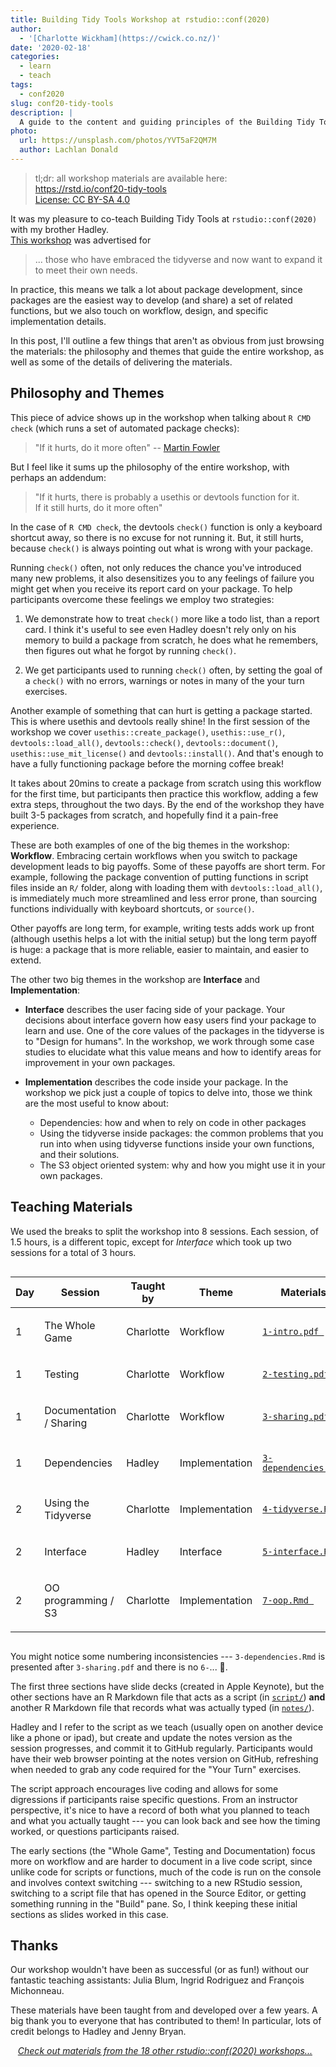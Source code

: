 ```yaml
---
title: Building Tidy Tools Workshop at rstudio::conf(2020)
author:
  - '[Charlotte Wickham](https://cwick.co.nz/)'
date: '2020-02-18'
categories:
  - learn
  - teach
tags:
  - conf2020
slug: conf20-tidy-tools
description: |
  A guide to the content and guiding principles of the Building Tidy Tools Workshop.
photo:
  url: https://unsplash.com/photos/YVT5aF2QM7M
  author: Lachlan Donald
---
```




> tl;dr: all workshop materials are available here: <br>
> <i class="fab fa-github"></i> https://rstd.io/conf20-tidy-tools <br>
> <i class="fab fa-creative-commons fa-fw"></i> [License: CC BY-SA 4.0](https://creativecommons.org/licenses/by-sa/4.0/legalcode)

It was my pleasure to co-teach Building Tidy Tools 
at `rstudio::conf(2020)` with my brother Hadley.  
[This workshop](https://github.com/rstudio-conf-2020/build-tidy-tools/) was advertised for

> ... those who have embraced the tidyverse and now want to expand it to meet their own needs. 

In practice, this means
we talk a lot about package development, 
since packages are the easiest way 
to develop (and share) a set of
related functions, 
but we also touch on workflow, design,
and specific implementation details.

In this post, I'll outline a few things that aren't
as obvious from just browsing the materials: 
the philosophy and themes that guide the entire workshop, as 
well as some of the details of delivering the materials.

## Philosophy and Themes

This piece of advice shows up in the workshop when talking about 
`R CMD check` (which runs a set of automated package checks):

> "If it hurts, do it more often"
-- [Martin Fowler](https://martinfowler.com/bliki/FrequencyReducesDifficulty.html)

But I feel like it sums up the philosophy of the entire workshop, 
with perhaps an addendum: 

> "If it hurts, there is probably a usethis or devtools function for it.  
> If it still hurts, do it more often"

In the case of `R CMD check`, 
the devtools `check()` function is only a keyboard shortcut away, 
so there is no excuse for not running it.
But, it still hurts, 
because `check()` is always pointing out what is wrong with your package.

Running `check()` often, not only 
reduces the chance you've introduced many new problems, 
it also desensitizes you to any feelings of failure you might get
when you receive its report card on your package.
To help participants overcome these feelings we employ two strategies:

1. We demonstrate how to treat `check()` more like a todo list, 
than a report card. 
I think it's useful to see
even Hadley doesn't rely only on his memory to build a package from scratch, 
he does what he remembers, 
then figures out what he forgot by running `check()`.

2. We get participants used to running `check()` often, 
by setting the goal of a `check()` with no errors, warnings or notes 
in many of the your turn exercises. 

Another example of something that can hurt 
is getting a package started. 
This is where usethis and devtools really shine! 
In the first session of the workshop we
cover `usethis::create_package()`, `usethis::use_r()`, 
`devtools::load_all()`, `devtools::check()`, `devtools::document()`, `usethis::use_mit_license()` and `devtools::install()`.
And that's enough to have a fully functioning package 
before the morning coffee break!

It takes about 20mins to create a package from scratch
using this workflow for the first time, 
but participants then practice this workflow, 
adding a few extra steps, throughout the two days.
By the end of the workshop 
they have built 3-5 packages from scratch, 
and hopefully find it a pain-free experience.

These are both examples of one of the big themes in the workshop: 
**Workflow**. 
Embracing certain workflows when you switch to package development
leads to big payoffs. 
Some of these payoffs are short term. 
For example, following the package convention of 
putting functions in script files
inside an `R/` folder, 
along with loading them with `devtools::load_all()`,
is immediately much more streamlined and less error prone,
than sourcing functions individually with keyboard shortcuts, or `source()`.

Other payoffs are long term, for example, 
writing tests adds work up front (although usethis helps a lot with the initial setup)
but the long term payoff is huge: 
a package that is more reliable, 
easier to maintain, and 
easier to extend.

The other two big themes in the workshop are **Interface** and **Implementation**:

* **Interface** describes the user facing side of your package.
Your decisions about interface govern 
how easy users find your package to learn and use.
One of the core values of the packages in the tidyverse is to
"Design for humans".
In the workshop, 
we work through some case studies to elucidate what this value means and
how to identify areas for improvement in your own packages.

* **Implementation** describes the code inside your package. 
In the workshop we pick just a couple of topics to delve into,
those we think are the most useful to know about: 
    
    * Dependencies: how and when to rely on code in other packages
    * Using the tidyverse inside packages: the common problems that you
    run into when using tidyverse functions inside your own functions, 
    and their solutions.
    * The S3 object oriented system: why and how you might use it in your own packages.  

## Teaching Materials

We used the breaks to split the workshop into 8 sessions.  Each session, of 1.5 hours, is a different topic, 
except for *Interface* which took up two sessions for a total of 3 hours.




<!--html_preserve--><style>html {
  font-family: -apple-system, BlinkMacSystemFont, 'Segoe UI', Roboto, Oxygen, Ubuntu, Cantarell, 'Helvetica Neue', 'Fira Sans', 'Droid Sans', Arial, sans-serif;
}

#dugruhijxk .gt_table {
  display: table;
  border-collapse: collapse;
  margin-left: auto;
  margin-right: auto;
  color: #333333;
  font-size: 16px;
  background-color: #FFFFFF;
  width: auto;
  border-top-style: solid;
  border-top-width: 2px;
  border-top-color: #A8A8A8;
  border-bottom-style: solid;
  border-bottom-width: 2px;
  border-bottom-color: #A8A8A8;
}

#dugruhijxk .gt_heading {
  background-color: #FFFFFF;
  border-bottom-color: #FFFFFF;
  border-left-style: hidden;
  border-left-width: 1px;
  border-left-color: #D3D3D3;
  border-right-style: hidden;
  border-right-width: 1px;
  border-right-color: #D3D3D3;
}

#dugruhijxk .gt_title {
  color: #333333;
  font-size: 125%;
  font-weight: initial;
  padding-top: 4px;
  padding-bottom: 4px;
  border-bottom-color: #FFFFFF;
  border-bottom-width: 0;
}

#dugruhijxk .gt_subtitle {
  color: #333333;
  font-size: 85%;
  font-weight: initial;
  padding-top: 0;
  padding-bottom: 4px;
  border-top-color: #FFFFFF;
  border-top-width: 0;
}

#dugruhijxk .gt_bottom_border {
  border-bottom-style: solid;
  border-bottom-width: 2px;
  border-bottom-color: #D3D3D3;
}

#dugruhijxk .gt_col_headings {
  border-top-style: solid;
  border-top-width: 2px;
  border-top-color: #D3D3D3;
  border-bottom-style: solid;
  border-bottom-width: 2px;
  border-bottom-color: #D3D3D3;
  border-left-style: none;
  border-left-width: 1px;
  border-left-color: #D3D3D3;
  border-right-style: none;
  border-right-width: 1px;
  border-right-color: #D3D3D3;
}

#dugruhijxk .gt_col_heading {
  color: #333333;
  background-color: #FFFFFF;
  font-size: 100%;
  font-weight: normal;
  text-transform: inherit;
  vertical-align: bottom;
  padding-top: 4px;
  padding-bottom: 4px;
  padding-left: 5px;
  padding-right: 5px;
  overflow-x: hidden;
}

#dugruhijxk .gt_column_spanner {
  color: #333333;
  background-color: #FFFFFF;
  font-size: 100%;
  font-weight: normal;
  text-transform: inherit;
  vertical-align: bottom;
  border-bottom-style: solid;
  border-bottom-width: 2px;
  border-bottom-color: #D3D3D3;
  padding-top: 4px;
  padding-bottom: 4px;
  overflow-x: hidden;
  display: inline-block;
  width: 97%;
}

#dugruhijxk .gt_group_heading {
  padding: 8px;
  color: #333333;
  background-color: #FFFFFF;
  font-size: 100%;
  font-weight: initial;
  text-transform: inherit;
  border-top-style: solid;
  border-top-width: 2px;
  border-top-color: #D3D3D3;
  border-bottom-style: solid;
  border-bottom-width: 2px;
  border-bottom-color: #D3D3D3;
  border-left-style: none;
  border-left-width: 1px;
  border-left-color: #D3D3D3;
  border-right-style: none;
  border-right-width: 1px;
  border-right-color: #D3D3D3;
  vertical-align: middle;
}

#dugruhijxk .gt_empty_group_heading {
  padding: 0.5px;
  color: #333333;
  background-color: #FFFFFF;
  font-size: 100%;
  font-weight: initial;
  border-top-style: solid;
  border-top-width: 2px;
  border-top-color: #D3D3D3;
  border-bottom-style: solid;
  border-bottom-width: 2px;
  border-bottom-color: #D3D3D3;
  vertical-align: middle;
}

#dugruhijxk .gt_striped {
  background-color: rgba(128, 128, 128, 0.05);
}

#dugruhijxk .gt_from_md > :first-child {
  margin-top: 0;
}

#dugruhijxk .gt_from_md > :last-child {
  margin-bottom: 0;
}

#dugruhijxk .gt_row {
  padding-top: 8px;
  padding-bottom: 8px;
  padding-left: 5px;
  padding-right: 5px;
  margin: 10px;
  border-top-style: solid;
  border-top-width: 1px;
  border-top-color: #D3D3D3;
  border-left-style: none;
  border-left-width: 1px;
  border-left-color: #D3D3D3;
  border-right-style: none;
  border-right-width: 1px;
  border-right-color: #D3D3D3;
  vertical-align: middle;
  overflow-x: hidden;
}

#dugruhijxk .gt_stub {
  color: #333333;
  background-color: #FFFFFF;
  font-weight: initial;
  text-transform: inherit;
  border-right-style: solid;
  border-right-width: 2px;
  border-right-color: #D3D3D3;
  padding-left: 12px;
}

#dugruhijxk .gt_summary_row {
  color: #333333;
  background-color: #FFFFFF;
  text-transform: inherit;
  padding-top: 8px;
  padding-bottom: 8px;
  padding-left: 5px;
  padding-right: 5px;
}

#dugruhijxk .gt_first_summary_row {
  padding-top: 8px;
  padding-bottom: 8px;
  padding-left: 5px;
  padding-right: 5px;
  border-top-style: solid;
  border-top-width: 2px;
  border-top-color: #D3D3D3;
}

#dugruhijxk .gt_grand_summary_row {
  color: #333333;
  background-color: #FFFFFF;
  text-transform: inherit;
  padding-top: 8px;
  padding-bottom: 8px;
  padding-left: 5px;
  padding-right: 5px;
}

#dugruhijxk .gt_first_grand_summary_row {
  padding-top: 8px;
  padding-bottom: 8px;
  padding-left: 5px;
  padding-right: 5px;
  border-top-style: double;
  border-top-width: 6px;
  border-top-color: #D3D3D3;
}

#dugruhijxk .gt_table_body {
  border-top-style: solid;
  border-top-width: 2px;
  border-top-color: #D3D3D3;
  border-bottom-style: solid;
  border-bottom-width: 2px;
  border-bottom-color: #D3D3D3;
}

#dugruhijxk .gt_footnotes {
  color: #333333;
  background-color: #FFFFFF;
  border-bottom-style: none;
  border-bottom-width: 2px;
  border-bottom-color: #D3D3D3;
  border-left-style: none;
  border-left-width: 2px;
  border-left-color: #D3D3D3;
  border-right-style: none;
  border-right-width: 2px;
  border-right-color: #D3D3D3;
}

#dugruhijxk .gt_footnote {
  margin: 0px;
  font-size: 90%;
  padding: 4px;
}

#dugruhijxk .gt_sourcenotes {
  color: #333333;
  background-color: #FFFFFF;
  border-bottom-style: none;
  border-bottom-width: 2px;
  border-bottom-color: #D3D3D3;
  border-left-style: none;
  border-left-width: 2px;
  border-left-color: #D3D3D3;
  border-right-style: none;
  border-right-width: 2px;
  border-right-color: #D3D3D3;
}

#dugruhijxk .gt_sourcenote {
  font-size: 90%;
  padding: 4px;
}

#dugruhijxk .gt_left {
  text-align: left;
}

#dugruhijxk .gt_center {
  text-align: center;
}

#dugruhijxk .gt_right {
  text-align: right;
  font-variant-numeric: tabular-nums;
}

#dugruhijxk .gt_font_normal {
  font-weight: normal;
}

#dugruhijxk .gt_font_bold {
  font-weight: bold;
}

#dugruhijxk .gt_font_italic {
  font-style: italic;
}

#dugruhijxk .gt_super {
  font-size: 65%;
}

#dugruhijxk .gt_footnote_marks {
  font-style: italic;
  font-size: 65%;
}
</style>
<div id="dugruhijxk" style="overflow-x:auto;overflow-y:auto;width:auto;height:auto;"><table class="gt_table">
  
  <thead class="gt_col_headings">
    <tr>
      <th class="gt_col_heading gt_columns_bottom_border gt_right" rowspan="1" colspan="1">Day</th>
      <th class="gt_col_heading gt_columns_bottom_border gt_left" rowspan="1" colspan="1">Session</th>
      <th class="gt_col_heading gt_columns_bottom_border gt_left" rowspan="1" colspan="1">Taught by</th>
      <th class="gt_col_heading gt_columns_bottom_border gt_left" rowspan="1" colspan="1">Theme</th>
      <th class="gt_col_heading gt_columns_bottom_border gt_center" rowspan="1" colspan="1">Materials</th>
    </tr>
  </thead>
  <tbody class="gt_table_body">
    <tr>
      <td class="gt_row gt_right"><div class='gt_from_md'><p>1</p>
</div></td>
      <td class="gt_row gt_left"><div class='gt_from_md'><p>The Whole Game</p>
</div></td>
      <td class="gt_row gt_left"><div class='gt_from_md'><p>Charlotte</p>
</div></td>
      <td class="gt_row gt_left"><div class='gt_from_md'><p>Workflow</p>
</div></td>
      <td class="gt_row gt_center"><div class='gt_from_md'><p><a href="https://github.com/rstudio-conf-2020/build-tidy-tools/blob/master/1-intro.pdf"><code>1-intro.pdf </code></a></p>
</div></td>
    </tr>
    <tr>
      <td class="gt_row gt_right gt_striped"><div class='gt_from_md'><p>1</p>
</div></td>
      <td class="gt_row gt_left gt_striped"><div class='gt_from_md'><p>Testing</p>
</div></td>
      <td class="gt_row gt_left gt_striped"><div class='gt_from_md'><p>Charlotte</p>
</div></td>
      <td class="gt_row gt_left gt_striped"><div class='gt_from_md'><p>Workflow</p>
</div></td>
      <td class="gt_row gt_center gt_striped"><div class='gt_from_md'><p><a href="https://github.com/rstudio-conf-2020/build-tidy-tools/blob/master/2-testing.pdf"><code>2-testing.pdf </code></a></p>
</div></td>
    </tr>
    <tr>
      <td class="gt_row gt_right"><div class='gt_from_md'><p>1</p>
</div></td>
      <td class="gt_row gt_left"><div class='gt_from_md'><p>Documentation / Sharing</p>
</div></td>
      <td class="gt_row gt_left"><div class='gt_from_md'><p>Charlotte</p>
</div></td>
      <td class="gt_row gt_left"><div class='gt_from_md'><p>Workflow</p>
</div></td>
      <td class="gt_row gt_center"><div class='gt_from_md'><p><a href="https://github.com/rstudio-conf-2020/build-tidy-tools/blob/master/3-sharing.pdf"><code>3-sharing.pdf </code></a></p>
</div></td>
    </tr>
    <tr>
      <td class="gt_row gt_right gt_striped"><div class='gt_from_md'><p>1</p>
</div></td>
      <td class="gt_row gt_left gt_striped"><div class='gt_from_md'><p>Dependencies</p>
</div></td>
      <td class="gt_row gt_left gt_striped"><div class='gt_from_md'><p>Hadley</p>
</div></td>
      <td class="gt_row gt_left gt_striped"><div class='gt_from_md'><p>Implementation</p>
</div></td>
      <td class="gt_row gt_center gt_striped"><div class='gt_from_md'><p><a href="https://github.com/rstudio-conf-2020/build-tidy-tools/blob/master/script/3-dependencies.Rmd"><code>3-dependencies.Rmd </code></a></p>
</div></td>
    </tr>
    <tr>
      <td class="gt_row gt_right"><div class='gt_from_md'><p>2</p>
</div></td>
      <td class="gt_row gt_left"><div class='gt_from_md'><p>Using the Tidyverse</p>
</div></td>
      <td class="gt_row gt_left"><div class='gt_from_md'><p>Charlotte</p>
</div></td>
      <td class="gt_row gt_left"><div class='gt_from_md'><p>Implementation</p>
</div></td>
      <td class="gt_row gt_center"><div class='gt_from_md'><p><a href="https://github.com/rstudio-conf-2020/build-tidy-tools/blob/master/script/4-tidyverse.Rmd"><code>4-tidyverse.Rmd </code></a></p>
</div></td>
    </tr>
    <tr>
      <td class="gt_row gt_right gt_striped"><div class='gt_from_md'><p>2</p>
</div></td>
      <td class="gt_row gt_left gt_striped"><div class='gt_from_md'><p>Interface</p>
</div></td>
      <td class="gt_row gt_left gt_striped"><div class='gt_from_md'><p>Hadley</p>
</div></td>
      <td class="gt_row gt_left gt_striped"><div class='gt_from_md'><p>Interface</p>
</div></td>
      <td class="gt_row gt_center gt_striped"><div class='gt_from_md'><p><a href="https://github.com/rstudio-conf-2020/build-tidy-tools/blob/master/script/5-interface.Rmd"><code>5-interface.Rmd </code></a></p>
</div></td>
    </tr>
    <tr>
      <td class="gt_row gt_right"><div class='gt_from_md'><p>2</p>
</div></td>
      <td class="gt_row gt_left"><div class='gt_from_md'><p>OO programming / S3</p>
</div></td>
      <td class="gt_row gt_left"><div class='gt_from_md'><p>Charlotte</p>
</div></td>
      <td class="gt_row gt_left"><div class='gt_from_md'><p>Implementation</p>
</div></td>
      <td class="gt_row gt_center"><div class='gt_from_md'><p><a href="https://github.com/rstudio-conf-2020/build-tidy-tools/blob/master/script/7-oop.Rmd"><code>7-oop.Rmd </code></a></p>
</div></td>
    </tr>
  </tbody>
  
  
</table></div><!--/html_preserve-->

You might notice some numbering inconsistencies --- 
`3-dependencies.Rmd` is presented after `3-sharing.pdf` 
and there is no `6-`... 🤷.

The first three sections have slide decks (created in Apple Keynote), 
but the other sections have an R Markdown file that acts as a script 
(in [`script/`](https://github.com/rstudio-conf-2020/build-tidy-tools/tree/master/script))
 **and** another R Markdown file that records what was actually typed 
(in [`notes/`](https://github.com/rstudio-conf-2020/build-tidy-tools/tree/master/notes)).

Hadley and I refer to the script as we teach 
(usually open on another device like a phone or ipad), 
but create and update the notes version as the session progresses,
and commit it to GitHub regularly.
Participants would have their web browser pointing at the notes version on GitHub, 
refreshing when needed to grab any code required for the "Your Turn" exercises.  

The script approach encourages live coding and 
allows for some digressions if participants raise specific questions.
From an instructor perspective, 
it's nice to have a record of both what you planned to teach and 
what you actually taught --- 
you can look back and see how the timing worked, 
or questions participants raised.

The early sections 
(the "Whole Game", Testing and Documentation) 
focus more on workflow and are harder to document in a live code script, 
since unlike code for scripts or functions, 
much of the code is run on the console and involves context switching --- 
switching to a new RStudio session, 
switching to a script file that has opened in the Source Editor, 
or getting something running in the "Build" pane. 
So, I think keeping these initial sections as slides worked in this case.

## Thanks

Our workshop wouldn't have been as successful (or as fun!) without
our fantastic teaching assistants: Julia Blum, Ingrid Rodriguez and François Michonneau.

These materials have been taught from and developed over a few years.
A big thank you to everyone that has contributed to them!
In particular, lots of credit belongs to Hadley and Jenny Bryan.


<div class="hline-top">
<i class="fas fa-binoculars"></i>&nbsp;&nbsp;&nbsp;<a href='/blog/2020/02/conf2020-workshops/'><em>Check out materials from the 18 other rstudio::conf(2020) workshops...</em></a>
</div>
